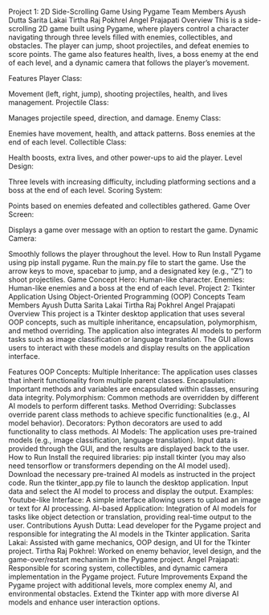 Project 1: 2D Side-Scrolling Game Using Pygame
Team Members
Ayush Dutta
Sarita Lakai
Tirtha Raj Pokhrel
Angel Prajapati
Overview
This is a side-scrolling 2D game built using Pygame, where players control a character navigating through three levels filled with enemies, collectibles, and obstacles. The player can jump, shoot projectiles, and defeat enemies to score points. The game also features health, lives, a boss enemy at the end of each level, and a dynamic camera that follows the player’s movement.

Features
Player Class:

Movement (left, right, jump), shooting projectiles, health, and lives management.
Projectile Class:

Manages projectile speed, direction, and damage.
Enemy Class:

Enemies have movement, health, and attack patterns. Boss enemies at the end of each level.
Collectible Class:

Health boosts, extra lives, and other power-ups to aid the player.
Level Design:

Three levels with increasing difficulty, including platforming sections and a boss at the end of each level.
Scoring System:

Points based on enemies defeated and collectibles gathered.
Game Over Screen:

Displays a game over message with an option to restart the game.
Dynamic Camera:

Smoothly follows the player throughout the level.
How to Run
Install Pygame using pip install pygame.
Run the main.py file to start the game.
Use the arrow keys to move, spacebar to jump, and a designated key (e.g., “Z”) to shoot projectiles.
Game Concept
Hero: Human-like character.
Enemies: Human-like enemies and a boss at the end of each level.
Project 2: Tkinter Application Using Object-Oriented Programming (OOP) Concepts
Team Members
Ayush Dutta
Sarita Lakai
Tirtha Raj Pokhrel
Angel Prajapati
Overview
This project is a Tkinter desktop application that uses several OOP concepts, such as multiple inheritance, encapsulation, polymorphism, and method overriding. The application also integrates AI models to perform tasks such as image classification or language translation. The GUI allows users to interact with these models and display results on the application interface.

Features
OOP Concepts:
Multiple Inheritance: The application uses classes that inherit functionality from multiple parent classes.
Encapsulation: Important methods and variables are encapsulated within classes, ensuring data integrity.
Polymorphism: Common methods are overridden by different AI models to perform different tasks.
Method Overriding: Subclasses override parent class methods to achieve specific functionalities (e.g., AI model behavior).
Decorators: Python decorators are used to add functionality to class methods.
AI Models:
The application uses pre-trained models (e.g., image classification, language translation).
Input data is provided through the GUI, and the results are displayed back to the user.
How to Run
Install the required libraries: pip install tkinter (you may also need tensorflow or transformers depending on the AI model used).
Download the necessary pre-trained AI models as instructed in the project code.
Run the tkinter_app.py file to launch the desktop application.
Input data and select the AI model to process and display the output.
Examples:
Youtube-like Interface: A simple interface allowing users to upload an image or text for AI processing.
AI-based Application: Integration of AI models for tasks like object detection or translation, providing real-time output to the user.
Contributions
Ayush Dutta: Lead developer for the Pygame project and responsible for integrating the AI models in the Tkinter application.
Sarita Lakai: Assisted with game mechanics, OOP design, and UI for the Tkinter project.
Tirtha Raj Pokhrel: Worked on enemy behavior, level design, and the game-over/restart mechanism in the Pygame project.
Angel Prajapati: Responsible for scoring system, collectibles, and dynamic camera implementation in the Pygame project.
Future Improvements
Expand the Pygame project with additional levels, more complex enemy AI, and environmental obstacles.
Extend the Tkinter app with more diverse AI models and enhance user interaction options.

